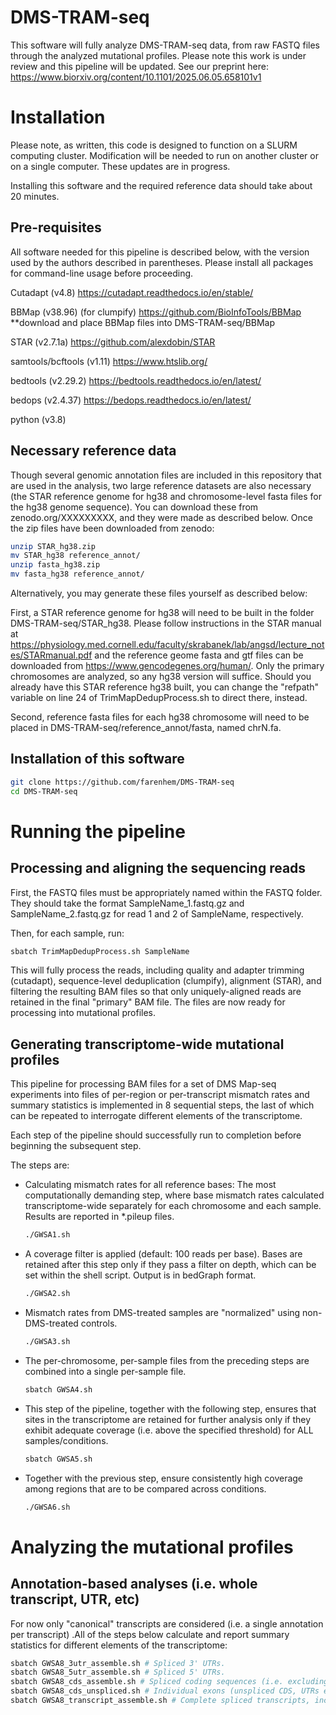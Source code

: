 # DMS-TRAM-seq
This software will fully analyze DMS-TRAM-seq data, from raw FASTQ files through the analyzed mutational profiles. Please note this work is under review and this pipeline will be updated. See our preprint here: https://www.biorxiv.org/content/10.1101/2025.06.05.658101v1

# Installation

Please note, as written, this code is designed to function on a SLURM computing cluster. Modification will be needed to run on another cluster or on a single computer. These updates are in progress.

Installing this software and the required reference data should take about 20 minutes. 

## Pre-requisites

All software needed for this pipeline is described below, with the version used by the authors described in parentheses. Please install all packages for command-line usage before proceeding.

Cutadapt (v4.8) https://cutadapt.readthedocs.io/en/stable/ 

BBMap (v38.96) (for clumpify) https://github.com/BioInfoTools/BBMap
**download and place BBMap files into DMS-TRAM-seq/BBMap

STAR (v2.7.1a) https://github.com/alexdobin/STAR

samtools/bcftools (v1.11) https://www.htslib.org/

bedtools (v2.29.2) https://bedtools.readthedocs.io/en/latest/

bedops (v2.4.37) https://bedops.readthedocs.io/en/latest/

python (v3.8)

## Necessary reference data

Though several genomic annotation files are included in this repository that are used in the analysis, two large reference datasets are also necessary (the STAR reference genome for hg38 and chromosome-level fasta files for the hg38 genome sequence). You can download these from zenodo.org/XXXXXXXXX, and they were made as described below. Once the zip files have been downloaded from zenodo:

  ```bash
  unzip STAR_hg38.zip
  mv STAR_hg38 reference_annot/
  unzip fasta_hg38.zip
  mv fasta_hg38 reference_annot/
  ```

Alternatively, you may generate these files yourself as described below:

First, a STAR reference genome for hg38 will need to be built in the folder DMS-TRAM-seq/STAR_hg38. Please follow instructions in the STAR manual at https://physiology.med.cornell.edu/faculty/skrabanek/lab/angsd/lecture_notes/STARmanual.pdf and the reference geome fasta and gtf files can be downloaded from https://www.gencodegenes.org/human/. Only the primary chromosomes are analyzed, so any hg38 version will suffice. Should you already have this STAR reference hg38 built, you can change the "refpath" variable on line 24 of TrimMapDedupProcess.sh to direct there, instead. 

Second, reference fasta files for each hg38 chromosome will need to be placed in DMS-TRAM-seq/reference_annot/fasta, named chrN.fa.

## Installation of this software
  
  ```bash
  git clone https://github.com/farenhem/DMS-TRAM-seq
  cd DMS-TRAM-seq
  ```

# Running the pipeline

## Processing and aligning the sequencing reads

First, the FASTQ files must be appropriately named within the FASTQ folder. They should take the format SampleName_1.fastq.gz and SampleName_2.fastq.gz for read 1 and 2 of SampleName, respectively.

Then, for each sample, run:

  ```bash
  sbatch TrimMapDedupProcess.sh SampleName
  ```
This will fully process the reads, including quality and adapter trimming (cutadapt), sequence-level deduplication (clumpify), alignment (STAR), and filtering the resulting BAM files so that only uniquely-aligned reads are retained in the final "primary" BAM file. The files are now ready for processing into mutational profiles.

## Generating transcriptome-wide mutational profiles

This pipeline for processing BAM files for a set of DMS Map-seq experiments into files of per-region or per-transcript mismatch rates and summary statistics is implemented in 8 sequential steps, the last of which can be repeated to interrogate different elements of the transcriptome.

Each step of the pipeline should successfully run to completion before beginning the subsequent step.

The steps are:

- Calculating mismatch rates for all reference bases:
    The most computationally demanding step, where base mismatch rates calculated transcriptome-wide separately for each chromosome and each sample.  Results  are reported in *.pileup files. 
    ```bash
    ./GWSA1.sh
    ```

- A coverage filter is applied (default: 100 reads per base). Bases are retained after this step only if they pass a filter on depth, which can be set within the shell script.  Output is in bedGraph format.
  ```bash
  ./GWSA2.sh
  ```

- Mismatch rates from DMS-treated samples are "normalized" using non-DMS-treated controls.
  ```bash
  ./GWSA3.sh
  ```

- The per-chromosome, per-sample files from the preceding steps are combined into a single per-sample file.
  ```bash
  sbatch GWSA4.sh
  ```

- This step of the pipeline, together with the following step, ensures that sites in the transcriptome are retained for further analysis only if they exhibit adequate coverage (i.e. above the specified threshold) for ALL samples/conditions.
  ```bash
  sbatch GWSA5.sh
  ```

- Together with the previous step, ensure consistently high coverage among regions that are to be compared across conditions.
  ```bash
  ./GWSA6.sh
  ```

# Analyzing the mutational profiles

## Annotation-based analyses (i.e. whole transcript, UTR, etc)

For now only "canonical" transcripts are considered (i.e. a single annotation per transcript) .All of the steps below calculate and report summary statistics
for different elements of the transcriptome:

```bash
sbatch GWSA8_3utr_assemble.sh # Spliced 3' UTRs.
sbatch GWSA8_5utr_assemble.sh # Spliced 5' UTRs.
sbatch GWSA8_cds_assemble.sh # Spliced coding sequences (i.e. excluding UTRs)
sbatch GWSA8_cds_unspliced.sh # Individual exons (unspliced CDS, UTRs excluded)
sbatch GWSA8_transcript_assemble.sh # Complete spliced transcripts, including UTRs.
```
